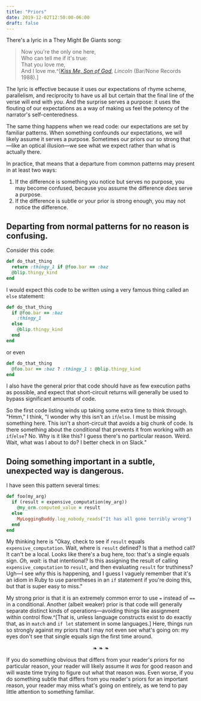 ```yaml
---
title: "Priors"
date: 2019-12-02T12:50:00-06:00
draft: false
---
```


There's a lyric in a They Might Be Giants song:

> Now you're the only one here,<br>
> Who can tell me if it's true:<br>
> That you love me,<br>
> And I love me.^[[_Kiss Me, Son of God_](https://youtu.be/gLcp8Dm-ejU?t=67), _Lincoln_ (Bar/None Records 1988).]

The lyric is effective because it uses our expectations of rhyme scheme,
parallelism, and reciprocity to have us all but certain that the final line
of the verse will end with _you_. And the surprise serves a purpose: it uses
the flouting of our expectations as a way of making us feel the potency of
the narrator's self-centeredness.

The same thing happens when we read code: our expectations are set by
familiar patterns. When something confounds our expectations, we will likely
assume it serves a purpose. Sometimes our priors our so strong that—like an
optical illusion—we see what we expect rather than what is actually there.

In practice, that means that a departure from common patterns may present in
at least two ways:

1. If the difference is something you notice but serves no purpose, you may
   become confused, because you assume the difference _does_ serve a purpose.
2. If the difference is subtle or your prior is strong enough, you may not
   notice the difference.

## Departing from normal patterns for no reason is confusing.

Consider this code:

```ruby
def do_that_thing
  return :thingy_1 if @foo.bar == :baz
  @blip.thingy_kind
end
```

I would expect this code to be written using a very famous thing called an
`else` statement:

```ruby
def do_that_thing
  if @foo.bar == :baz
    :thingy_1
  else
    @blip.thingy_kind
  end
end
```

or even

```ruby
def do_that_thing
  @foo.bar == :baz ? :thingy_1 : @blip.thingy_kind
end
```

I also have the general prior that code should have as few execution paths as
possible, and expect that short-circuit returns will generally be used to
bypass significant amounts of code.

So the first code listing winds up taking some extra time to think through.
"Hmm," I think, "I wonder why this isn't an `if`/`else`. I must be missing
something here. This isn't a short-circuit that avoids a big chunk of code.
Is there something about the conditional that prevents it from working with
an `if`/`else`? No. Why is it like this? I guess there's no particular
reason. Weird. Wait, what was I about to do? I better check in on Slack."

## Doing something important in a subtle, unexpected way is dangerous.

I have seen this pattern several times:

```ruby
def foo(my_arg)
  if (result = expensive_computation(my_arg))
    @my_orm.computed_value = result
  else
    MyLoggingBuddy.log_nobody_reads("It has all gone terribly wrong")
  end
end
```

My thinking here is "Okay, check to see if `result` equals
`expensive_computation`. Wait, where is `result` defined? Is that a method
call? It can't be a local. Looks like there's a bug here, too: that's a
single equals sign. _Oh, wait_: is that intentional? Is this assigning the
result of calling `expensive_computation` to `result`, and then evaluating
`result` for truthiness? Ugh—I see _why_ this is happening, and I guess I
vaguely remember that it's an idiom in Ruby to use parentheses in an `if`
statement if you're doing this, but that is super easy to miss."

My strong prior is that it is an extremely common error to use `=` instead of
`==` in a conditional. Another (albeit weaker) prior is that code will
generally separate distinct kinds of operations—avoiding things like
assignment within control flow.^[That is, unless language constructs exist to
do exactly that, as in `match` and `if let` statement in some languages.]
Here, things run so strongly against my priors that I may not even see what's
going on: my eyes don't see that single equals sign the first time around.

<center>❧&nbsp;❧&nbsp;❧</center>

If you do something obvious that differs from your reader's priors for no
particular reason, your reader will likely assume it _was_ for good reason
and will waste time trying to figure out what that reason was. Even worse, if
you do something subtle that differs from you reader's priors for an
important reason, your reader may miss what's going on entirely, as we tend
to pay little attention to something familiar.
